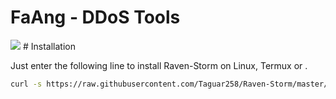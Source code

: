 # FaAng - DDoS Tools
<img src="https://img.shields.io/badge/Python-3.11-blue">
# Installation 
  
 Just enter the following line to install Raven-Storm on Linux, Termux or . 
  
 ```bash
 curl -s https://raw.githubusercontent.com/Taguar258/Raven-Storm/master/install.sh | sudo bash -s 
 ```
